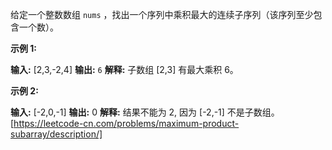 给定一个整数数组 `nums` ，找出一个序列中乘积最大的连续子序列（该序列至少包含一个数）。

**示例 1:**

**输入:** \[2,3,-2,4\]
**输出:** `6`
**解释:** 子数组 \[2,3\] 有最大乘积 6。

**示例 2:**

**输入:** \[-2,0,-1\]
**输出:** 0
**解释:** 结果不能为 2, 因为 \[-2,-1\] 不是子数组。 
[https://leetcode-cn.com/problems/maximum-product-subarray/description/]
